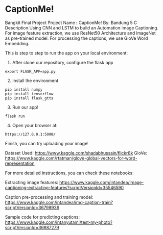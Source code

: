 # CaptionMe!
Bangkit Final Project
Project Name : CaptionMe!
By: Bandung 5 C
Description
Using CNN and LSTM to build an Automation Image Captioning. For image feature extraction, we use ResNet50 Architecture and ImageNet as pre-trained model. For processing the captions, we use GloVe Word Embedding.

This is step to step to run the app on your local environment:

1. After clone our repository, configure the flask app 
```
export FLASK_APP=app.py
```

2. Install the environment
```
pip install numpy
pip install tensorflow
pip install flask_gtts
```

3. Run our app!
```
flask run
```

4. Open your browser at:
```
https://127.0.0.1:5000/
```

Finish, you can try uploading your image!

Dataset Used: https://www.kaggle.com/shadabhussain/flickr8k
GloVe: https://www.kaggle.com/rtatman/glove-global-vectors-for-word-representation

For more detailed instructions, you can check these notebooks:

Extracting image features: https://www.kaggle.com/intandea/image-captioning-extracting-features?scriptVersionId=35546590

Caption pre-processing and training model: https://www.kaggle.com/intandea/img-caption-train?scriptVersionId=36798939

Sample code for predicting captions: https://www.kaggle.com/intanyutami/test-my-photo?scriptVersionId=36987279

